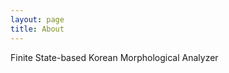```yaml
---
layout: page
title: About
---
```


<p class="message">
  Finite State-based Korean Morphological Analyzer
</p>

